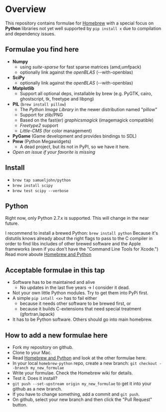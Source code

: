 # Overview #

This repository contains formulae for [Homebrew](http://mxcl.github.com/homebrew/) with a special focus on **Python** libraries not yet well supported by `pip install x` due to compilation and dependency issues.


## Formulae you find here ##

*   **Numpy**
    -   using *suite-sparse* for fast sparse matrices (amd,umfpack)
    -   optionally link against the *openBLAS* (--with-openblas)
*   **SciPy**
    -   optionally link against the *openBLAS* (--with-openblas)
*   **Matplotlib**
    -   Support all optional deps, installable by brew
        (e.g. PyGTK, cairo, ghostscript, tk, freetype and libpng)
*   **PIL** (`brew install pillow`)
    -   The *Python Image Library* in the newer distribution named "pillow"
    -   Support for zlib/PNG
    -   Based on the fast(er) *graphicsmagick* (imagemagick compatible)
    -   *Freetype2* support
    -   *Little-CMS* (for color management)
*   **PyGame** (Game development and provides bindings to SDL)
*   **Pmw** (Python Megawidgets)
    -   A dead project, but its not in PyPI, so we have it here.
*   _Open an issue if your favorite is missing_


## Install ##

*   `brew tap samueljohn/python`
*   `brew install scipy`
*   `brew test scipy --verbose`


## Python ##

Right now, only Python 2.7.x is supported. This will change in the near future.

I recommend to install a brewed Python: `brew install python`
Because it's distutils knows already about the right flags to pass to the C compiler in order to find libs includes of other brewed software and the Apple frameworks (even if you don't have the "Command Line Tools for Xcode.")
Read more aboute [Homebrew and Python][1]


## Acceptable formulae in this tap ##

*   Software has to be maintained and alive
    -   No updates in the last five years -> I consider it dead.
*   Not your own little Python modules. Try to get them into PyPi first.
*   A simple `pip intall <x>` has to fail either
    -   because it needs other software to be brewed first, or
    -   because it builds C-extensions that need special treatment
        (gfortran,lapack)
*   It has to be Python software. Others should go into main homebrew.


## How to add a new formulae here ##

*   Fork my repository on github.
*   Clone to your Mac.
*   Read [Homebrew and Python][1] and look at the other formulae here.
*   In your local `homebrew-python` repo, create a new branch:
    `git checkout --branch my_new_formulae`
*   Write your formulae. Check the Homebrew wiki for details.
*   Test it. Does it install?
*   `git push --set-upstream origin my_new_formulae`
    to get it into your github as a new branch.
*   If you have to change something, add a commit and `git push`.
*   On github, select your new branch and then click the
    "Pull Request" button.


[1]: https://github.com/mxcl/homebrew/wiki/Homebrew-and-Python

